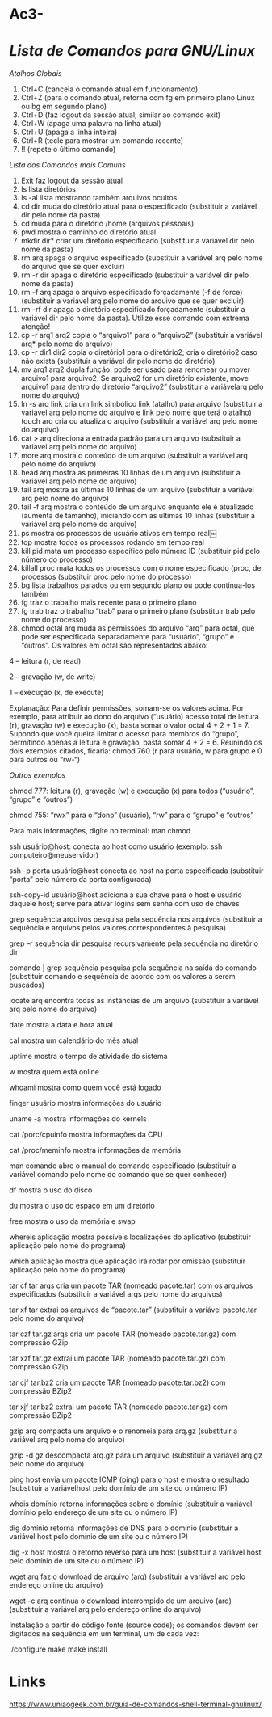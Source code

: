 # Ac3-

# _Lista de Comandos para GNU/Linux_

_Atalhos Globais_

1. Ctrl+C (cancela o comando atual em funcionamento)
2. Ctrl+Z (para o comando atual, retorna com fg em primeiro plano Linux ou bg em segundo plano)
3. Ctrl+D (faz logout da sessão atual; similar ao comando exit)
4. Ctrl+W (apaga uma palavra na linha atual)
5. Ctrl+U (apaga a linha inteira)
6. Ctrl+R (tecle para mostrar um comando recente)
7. !! (repete o último comando)

_Lista dos Comandos mais Comuns_ 

1. Exit faz logout da sessão atual
2. ls lista diretórios
3. ls -al lista mostrando também arquivos ocultos
4. cd dir muda do diretório atual para o especificado (substituir a variável dir pelo nome da pasta)
5. cd muda para o diretório /home (arquivos pessoais)
6. pwd mostra o caminho do diretório atual
7. mkdir dir* criar um diretório especificado (substituir a variável dir pelo nome da pasta)
8. rm arq apaga o arquivo especificado (substituir a variável arq pelo nome do arquivo que se quer excluir)
9. rm -r dir apaga o diretório especificado (substituir a variável dir pelo nome da pasta)
10. rm -f arq apaga o arquivo especificado forçadamente (-f de force) (substituir a variável arq pelo nome do arquivo que se quer excluir)
11. rm -rf dir apaga o diretório especificado forçadamente (substituir a variável dir pelo nome da pasta). Utilize esse comando com extrema atenção!
12. cp -r arq1 arq2 copia o “arquivo1” para o “arquivo2” (substituir a variável arq* pelo nome do arquivo)
13. cp -r dir1 dir2 copia o diretório1 para o diretório2; cria o diretório2 caso não exista (substituir a variável dir pelo nome do diretório)
14. mv arq1 arq2 dupla função: pode ser usado para renomear ou mover arquivo1 para arquivo2. Se arquivo2 for um diretório existente, move arquivo1 para dentro do diretório “arquivo2” (substituir a variávelarq pelo nome do arquivo)
15. ln -s arq link cria um link simbólico link (atalho) para arquivo (substituir a variável arq pelo nome do arquivo e link pelo nome que terá o atalho)
touch arq cria ou atualiza o arquivo (substituir a variável arq pelo nome do arquivo)
16. cat > arq direciona a entrada padrão para um arquivo (substituir a variável arq pelo nome do arquivo)
17. more arq mostra o conteúdo de um arquivo (substituir a variável arq pelo nome do arquivo)
18. head arq mostra as primeiras 10 linhas de um arquivo (substituir a variável arq pelo nome do arquivo)
19. tail arq mostra as últimas 10 linhas de um arquivo (substituir a variável arq pelo nome do arquivo)
20. tail -f arq mostra o conteúdo de um arquivo enquanto ele é atualizado (aumenta de tamanho), iniciando com as últimas 10 linhas (substituir a variável arq pelo nome do arquivo)
21. ps mostra os processos de usuário ativos em tempo real￼
22. top mostra todos os processos rodando em tempo real
23. kill pid mata um processo específico pelo número ID (substituir pid pelo número do processo)
24. killall proc mata todos os processos com o nome especificado (proc, de processos (substituir proc pelo nome do processo)
25. bg lista trabalhos parados ou em segundo plano ou pode continua-los também
26. fg traz o trabalho mais recente para o primeiro plano
27. fg trab traz o trabalho “trab” para o primeiro plano (substituir trab pelo nome do processo)
28. chmod octal arq muda as permissões do arquivo “arq” para octal, que pode ser especificada separadamente para “usuário”, “grupo” e “outros”. Os valores em octal são representados abaixo:

4 – leitura (r, de read)

2 – gravação (w, de write)

1 – execução (x, de execute)

Explanação: Para definir permissões, somam-se os valores acima. Por exemplo, para atribuir ao dono do arquivo (“usuário) acesso total de leitura (r), gravação (w) e execução (x), basta somar o valor octal 4 + 2 + 1 = 7. Supondo que você queira limitar o acesso para membros do “grupo”, permitindo apenas a leitura e gravação, basta somar 4 + 2 = 6. Reunindo os dois exemplos citados, ficaria: chmod 760 (r para usuário, w para grupo e 0 para outros ou “rw-“)

_Outros exemplos_

chmod 777: leitura (r), gravação (w) e execução (x) para todos (“usuário”, “grupo” e “outros”)

chmod 755: “rwx” para o “dono” (usuário), “rw” para o “grupo” e “outros”

Para mais informações, digite no terminal: man chmod

ssh usuário@host: conecta ao host como usuário (exemplo: ssh computeiro@meuservidor)

ssh -p porta usuário@host conecta ao host na porta especificada (substituir “porta” pelo número da porta configurada)

ssh-copy-id usuário@host adiciona a sua chave para o host e usuário daquele host; serve para ativar logins sem senha com uso de chaves

grep sequência arquivos pesquisa pela sequência nos arquivos (substituir a sequência e arquivos pelos valores correspondentes à pesquisa)

grep –r sequência dir pesquisa recursivamente pela sequência no diretório dir

comando | grep sequência pesquisa pela sequência na saída do comando (substituir comando e sequência de acordo com os valores a serem buscados)

locate arq encontra todas as instâncias de um arquivo (substituir a variável arq pelo nome do arquivo)

date mostra a data e hora atual

cal mostra um calendário do mês atual

uptime mostra o tempo de atividade do sistema

w mostra quem está online

whoami mostra como quem você está logado

finger usuário mostra informações do usuário

uname -a mostra informações do kernels

cat /porc/cpuinfo mostra informações da CPU

cat /proc/meminfo mostra informações da memória

man comando abre o manual do comando especificado (substituir a variável comando pelo nome do comando que se quer conhecer)

df mostra o uso do disco

du mostra o uso do espaço em um diretório

free mostra o uso da memória e swap

whereis aplicação mostra possíveis localizações do aplicativo (substituir aplicação pelo nome do programa)

which aplicação mostra que aplicação irá rodar por omissão (substituir aplicação pelo nome do programa)

tar cf tar arqs cria um pacote TAR (nomeado pacote.tar) com os arquivos especificados (substituir a variável arqs pelo nome do arquivos)

tar xf tar extrai os arquivos de “pacote.tar” (substituir a variável pacote.tar pelo nome do arquivo)

tar czf tar.gz arqs cria um pacote TAR (nomeado pacote.tar.gz) com compressão GZip

tar xzf tar.gz extrai um pacote TAR (nomeado pacote.tar.gz) com compressão GZip

tar cjf tar.bz2 cria um pacote TAR (nomeado pacote.tar.bz2) com compressão BZip2

tar xjf tar.bz2 extrai um pacote TAR (nomeado pacote.tar.gz) com compressão BZip2

gzip arq compacta um arquivo e o renomeia para arq.gz (substituir a variável arq pelo nome do arquivo)

gzip -d gz descompacta arq.gz para um arquivo (substituir a variável arq.gz pelo nome do arquivo)

ping host envia um pacote ICMP (ping) para o host e mostra o resultado (substituir a variávelhost pelo domínio de um site ou o número IP)

whois domínio retorna informações sobre o domínio (substituir a variável domínio pelo endereço de um site ou o número IP)

dig domínio retorna informações de DNS para o domínio (substituir a variável host pelo domínio de um site ou o número IP)

dig -x host mostra o retorno reverso para um host (substituir a variável host pelo domínio de um site ou o número IP)

wget arq faz o download de arquivo (arq) (substituir a variável arq pelo endereço online do arquivo)

wget -c arq continua o download interrompido de um arquivo (arq) (substituir a variável arq pelo endereço online do arquivo)

Instalação a partir do código fonte (source code); os comandos devem ser digitados na sequência em um terminal, um de cada vez:

./configure
make
make install


# Links

https://www.uniaogeek.com.br/guia-de-comandos-shell-terminal-gnulinux/
